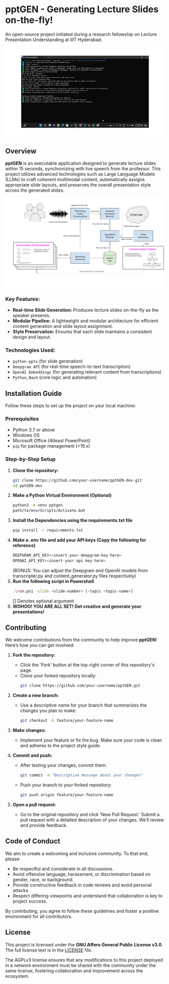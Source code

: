 # pptGEN - Generating Lecture Slides on-the-fly!

An open-source project initiated during a research fellowship on Lecture Presentation Understanding at IIIT Hyderabad.

![Demo GIF](https://raw.githubusercontent.com/NerdyVisky/pptGEN-dev/main/teaser.gif)

## Overview

**pptGEN** is an executable application designed to generate lecture slides within 15 seconds, synchronizing with live speech from the professor. This project utilizes advanced technologies such as Large Language Models (LLMs) to craft coherent multimodal content, automatically assigns appropriate slide layouts, and preserves the overall presentation style across the generated slides.

![Userflow Diagram](https://raw.githubusercontent.com/NerdyVisky/pptGEN-dev/main/userflow_diagram.png)

### Key Features:
- **Real-time Slide Generation:** Produces lecture slides on-the-fly as the speaker presents.
- **Modular Pipeline:** A lightweight and modular architecture for efficient content generation and slide layout assignment.
- **Style Preservation:** Ensures that each slide maintains a consistent design and layout.
  
### Technologies Used:
- `python-pptx` (for slide generation)
- `Deepgram API` (for real-time speech-to-text transcription)
- `OpenAI Embeddings` (for generating relevant content from transcriptions)
- `Python`, `Bash` (core logic and automation)

## Installation Guide

Follow these steps to set up the project on your local machine:

### Prerequisites
- Python 3.7 or above
- Windows OS
- Microsoft Office (Atleast PowerPoint)
- `pip` for package management (>19.x)

### Step-by-Step Setup

1. **Clone the repository:**
   ```bash
   git clone https://github.com/your-username/pptGEN-dev.git
   cd pptGEN-dev
   ```
2. **Make a Python Virtual Environment (Optional)**
   ```bash
   python3 -m venv pptgen
   path/to/env/Scripts/Activate.bat
   ```
3. **Install the Dependencies using the requirements.txt file**
   ```bash
   pip install -r requirements.txt
   ```
4. **Make a .env file and add your API keys (Copy the following for reference)**
   ```python
   DEEPGRAM_API_KEY=<insert-your-deepgram-key-here>
   OPENAI_API_KEY=<insert-your-api-key-here>
   ```
   (BONUS: You can adjust the Deepgram and OpenAI models from transcripter.py and content_generator.py files respectively)
5. **Run the following script in Powershell**
   ```bash
   .\run.ps1 -slide <slide-number> [-topic <topic-name>]
   ```
   \[] Denotes optional argument
6. **WOHOO! YOU ARE ALL SET! Get creative and generate your presentations!**

## Contributing

We welcome contributions from the community to help improve **pptGEN**! Here’s how you can get involved:

1. **Fork the repository:**
   - Click the 'Fork' button at the top-right corner of this repository's page.
   - Clone your forked repository locally:
     ```bash
     git clone https://github.com/your-username/pptGEN.git
     ```

2. **Create a new branch:**
   - Use a descriptive name for your branch that summarizes the changes you plan to make:
     ```bash
     git checkout -b feature/your-feature-name
     ```

3. **Make changes:**
   - Implement your feature or fix the bug. Make sure your code is clean and adheres to the project style guide.

4. **Commit and push:**
   - After testing your changes, commit them:
     ```bash
     git commit -m "Descriptive message about your changes"
     ```
   - Push your branch to your forked repository:
     ```bash
     git push origin feature/your-feature-name
     ```

5. **Open a pull request:**
   - Go to the original repository and click 'New Pull Request.' Submit a pull request with a detailed description of your changes. We’ll review and provide feedback.

## Code of Conduct

We aim to create a welcoming and inclusive community. To that end, please:

- Be respectful and considerate in all discussions.
- Avoid offensive language, harassment, or discrimination based on gender, race, or background.
- Provide constructive feedback in code reviews and avoid personal attacks.
- Respect differing viewpoints and understand that collaboration is key to project success.

By contributing, you agree to follow these guidelines and foster a positive environment for all contributors.

## License

This project is licensed under the **GNU Affero General Public License v3.0**. The full license text is in the [LICENSE](https://www.gnu.org/licenses/agpl-3.0.en.html#license-text) file.

The AGPLv3 license ensures that any modifications to this project deployed in a network environment must be shared with the community under the same license, fostering collaboration and improvement across the ecosystem.



